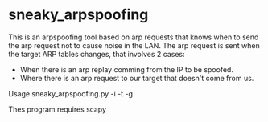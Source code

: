 # sneaky_arpspoofing
This is an arpspoofing tool based on arp requests that knows when to send the arp request not to cause noise in the LAN.
The arp request is sent when the target ARP tables changes, that involves 2 cases:
- When there is an arp replay comming from the IP to be spoofed.
- Where there is an arp request to our target that doesn't come from us.

Usage sneaky_arpspoofing.py -i <iface> -t <target> -g <gateway>

Thes program requires scapy

